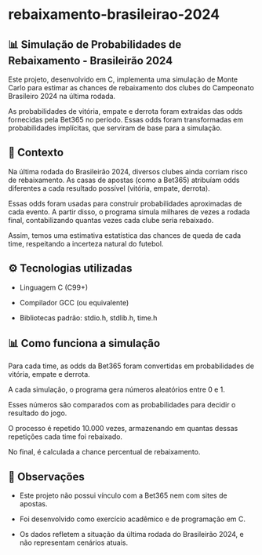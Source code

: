 # rebaixamento-brasileirao-2024

## 📊 Simulação de Probabilidades de Rebaixamento - Brasileirão 2024

Este projeto, desenvolvido em C, implementa uma simulação de Monte Carlo para estimar as chances de rebaixamento dos clubes do Campeonato Brasileiro 2024 na última rodada.

As probabilidades de vitória, empate e derrota foram extraídas das odds fornecidas pela Bet365 no período. Essas odds foram transformadas em probabilidades implícitas, que serviram de base para a simulação.



## 🔎 Contexto

Na última rodada do Brasileirão 2024, diversos clubes ainda corriam risco de rebaixamento. As casas de apostas (como a Bet365) atribuíam odds diferentes a cada resultado possível (vitória, empate, derrota).

Essas odds foram usadas para construir probabilidades aproximadas de cada evento. A partir disso, o programa simula milhares de vezes a rodada final, contabilizando quantas vezes cada clube seria rebaixado.

Assim, temos uma estimativa estatística das chances de queda de cada time, respeitando a incerteza natural do futebol.



## ⚙️ Tecnologias utilizadas

- Linguagem C (C99+)

- Compilador GCC (ou equivalente)

- Bibliotecas padrão: stdio.h, stdlib.h, time.h



## 📊 Como funciona a simulação

Para cada time, as odds da Bet365 foram convertidas em probabilidades de vitória, empate e derrota.

A cada simulação, o programa gera números aleatórios entre 0 e 1.

Esses números são comparados com as probabilidades para decidir o resultado do jogo.

O processo é repetido 10.000 vezes, armazenando em quantas dessas repetições cada time foi rebaixado.

No final, é calculada a chance percentual de rebaixamento.



## 📌 Observações

- Este projeto não possui vínculo com a Bet365 nem com sites de apostas.

- Foi desenvolvido como exercício acadêmico e de programação em C.

- Os dados refletem a situação da última rodada do Brasileirão 2024, e não representam cenários atuais.

  
